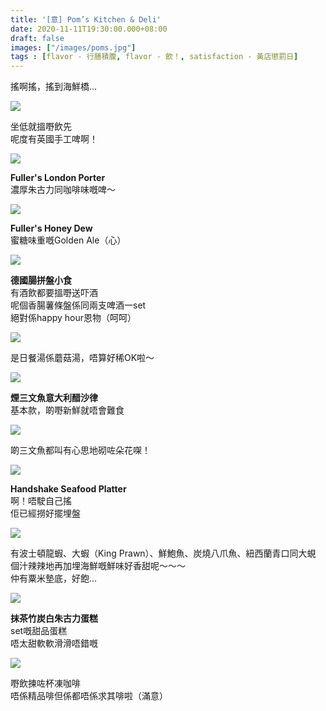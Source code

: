 ```yaml
---
title: '[意] Pom’s Kitchen & Deli'
date: 2020-11-11T19:30:00.000+08:00
draft: false
images: ["/images/poms.jpg"]
tags : [flavor - 行膳積腹, flavor - 飲！, satisfaction - 黃店懲罰日]
---
```


搖啊搖，搖到海鮮橋...

![](/images/poms1.jpg)

坐低就搵嘢飲先  
呢度有英國手工啤啊！  

![](/images/poms2.jpg)

**Fuller's London Porter**  
濃厚朱古力同咖啡味嘅啤～  

![](/images/poms3.jpg)

**Fuller's Honey Dew**  
蜜糖味重嘅Golden Ale（心）

![](/images/poms4.jpg)

**德國腸拼盤小食**  
有酒飲都要搵嘢送吓酒  
呢個香腸薯條盤係同兩支啤酒一set  
絕對係happy hour恩物（呵呵）  

![](/images/poms5.jpg)

是日餐湯係蘑菇湯，唔算好稀OK啦～

![](/images/poms6.jpg)

**煙三文魚意大利醋沙律**  
基本款，啲嘢新鮮就唔會難食  

![](/images/poms7.jpg)

啲三文魚都叫有心思地砌咗朵花㗎！  

![](/images/poms.jpg)

**Handshake Seafood Platter**  
啊！唔駛自己搖  
佢已經撈好擺埋盤  

![](/images/poms8.jpg)

有波士頓龍蝦、大蝦（King Prawn）、鮮鮑魚、炭燒八爪魚、紐西蘭青口同大蜆  
個汁辣辣地再加埋海鮮嘅鮮味好香甜呢～～～  
仲有粟米墊底，好飽...  

![](/images/poms9.jpg)

**抹茶竹炭白朱古力蛋糕**  
set嘅甜品蛋糕  
唔太甜軟軟滑滑唔錯嘅  

![](/images/poms10.jpg)

嘢飲揀咗杯凍咖啡  
唔係精品啡但係都唔係求其啡啦（滿意）  
